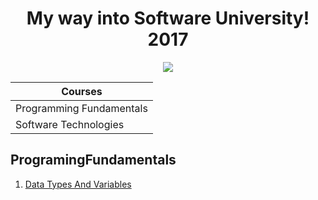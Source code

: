 <h1 align="center">My way into Software University! 2017</h1> 

<p align="center">
<img src="https://i.imgsafe.org/2040908553.png">
</p>

| Courses     | 
| ---      | 
|  Programming Fundamentals | 
|  Software Technologies   | 

## ProgramingFundamentals
1. [Data Types And Variables](https://github.com/MarikMayhem/Software-University/tree/master/Programming%20Fundamentals/Data%20Types%20And%20Variables)
